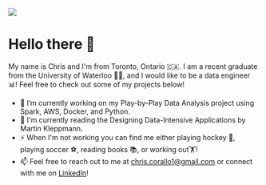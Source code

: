 <!--
**christophercorallo/christophercorallo** is a ✨ _special_ ✨ repository because its `README.md` (this file) appears on your GitHub profile.

Here are some ideas to get you started:

- 🔭 I’m currently working on ...
- 🌱 I’m currently learning ...
- 👯 I’m looking to collaborate on ...
- 🤔 I’m looking for help with ...
- 💬 Ask me about ...
- 📫 How to reach me: ...
- 😄 Pronouns: ...
- ⚡ Fun fact: ...
-->
![](https://komarev.com/ghpvc/?username=christophercorallo)

# Hello there 👋

My name is Chris and I'm from Toronto, Ontario 🇨🇦. I am a recent graduate from the University of Waterloo 👨‍🎓, and I would like to be a data engineer 📊! Feel free to check out some of my projects below!
- 🔭 I’m currently working on my Play-by-Play Data Analysis project using Spark, AWS, Docker, and Python.
- 📖 I'm currently reading the Designing Data-Intensive Applications by Martin Kleppmann.
- ⚡ When I'm not working you can find me either playing hockey 🏒, playing soccer ⚽, reading books 📚, or working out🏋️!
- 📫 Feel free to reach out to me at <a href="chris.corallo1@gmail.com">chris.corallo1@gmail.com</a> or connect with me on <a href="https://www.linkedin.com/in/christopher-corallo-99a6801a4/">LinkedIn</a>!
